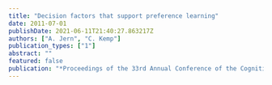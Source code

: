 ```yaml
---
title: "Decision factors that support preference learning"
date: 2011-07-01
publishDate: 2021-06-11T21:40:27.863217Z
authors: ["A. Jern", "C. Kemp"]
publication_types: ["1"]
abstract: ""
featured: false
publication: "*Proceedings of the 33rd Annual Conference of the Cognitive Science Society*"
---
```


